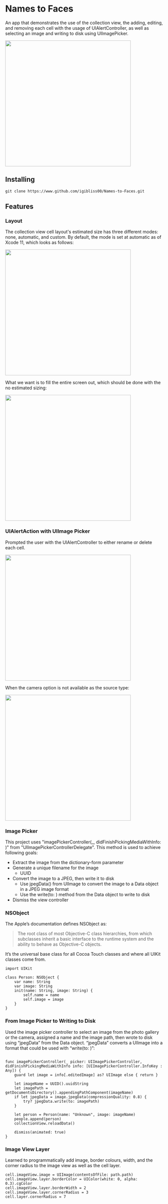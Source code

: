 # Names to Faces

An app that demonstrates the use of the collection view, the adding, editing, and removing each cell with the usage of UIAlertController, as well as selecting an image and writing to disk using UIImagePicker.

<img src="https://github.com/igibliss00/Names-to-Faces/blob/master/README_assets/3.png" width="400">

## Installing

```
git clone https://www.github.com/igibliss00/Names-to-Faces.git
```

## Features

### Layout

The collection view cell layout's estimated size has three different modes: none, automatic, and custom. By default, the mode is set at automatic as of Xcode 11, which looks as follows:

<img src="https://github.com/igibliss00/Names-to-Faces/blob/master/README_assets/1.png" width="400">

What we want is to fill the entire screen out, which should be done with the no estimated sizing:

<img src="https://github.com/igibliss00/Names-to-Faces/blob/master/README_assets/2.png" width="400">

### UIAlertAction with UIImage Picker

Prompted the user with the UIAlertController to either rename or delete each cell.

<img src="https://github.com/igibliss00/Names-to-Faces/blob/master/README_assets/4.png" width="400">

When the camera option is not available as the source type:

<img src="https://github.com/igibliss00/Names-to-Faces/blob/master/README_assets/5.png" width="400">

### Image Picker

This project uses "imagePickerController(_, didFinishPickingMediaWithInfo: )" from "UIImagePickerControllerDelegate".  This method is used to achieve following goals:
- Extract the image from the dictionary-form parameter
- Generate a unique filename for the image
    - UUID
- Convert the image to a JPEG, then write it to disk
    - Use jpegData() from UIImage to convert the image to a Data object in a JPEG image format
    - Use the write(to: ) method from the Data object to write to disk
- Dismiss the view controller


### NSObject

The Apple’s documentation defines NSObject as:

> The root class of most Objective-C class hierarchies, from which subclasses inherit a basic interface to the runtime system and the ability to behave as Objective-C objects.

It’s the universal base class for all Cocoa Touch classes and where all UIKit classes come from.  

```
import UIKit

class Person: NSObject {
    var name: String
    var image: String
    init(name: String, image: String) {
        self.name = name
        self.image = image
    }
}
```

### From Image Picker to Writing to Disk

Used the image picker controller to select an image from the photo gallery or the camera, assigned a name and the image path, then wrote to disk using “jpegData” from the Data object. “jpegData” converts a UIImage into a format that could be used with “write(to: )”:

```

func imagePickerController(_ picker: UIImagePickerController, didFinishPickingMediaWithInfo info: [UIImagePickerController.InfoKey : Any]) {
    guard let image = info[.editedImage] as? UIImage else { return }
    
    let imageName = UUID().uuidString
    let imagePath = getDocumentsDirectory().appendingPathComponent(imageName)
    if let jpegData = image.jpegData(compressionQuality: 0.8) {
        try? jpegData.write(to: imagePath)
    }
    
    let person = Person(name: "Unknown", image: imageName)
    people.append(person)
    collectionView.reloadData()
    
    dismiss(animated: true)
}
```

### Image View Layer

Learned to programmatically add image, border colours, width, and the corner radius to the image view as well as the cell layer. 

```
cell.imageView.image = UIImage(contentsOfFile: path.path)
cell.imageView.layer.borderColor = UIColor(white: 0, alpha: 0.3).cgColor
cell.imageView.layer.borderWidth = 2
cell.imageView.layer.cornerRadius = 3
cell.layer.cornerRadius = 7
```

